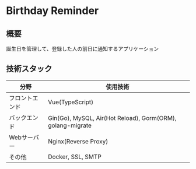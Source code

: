 # Birthday Reminder

## 概要
誕生日を管理して、登録した人の前日に通知するアプリケーション

## 技術スタック
| 分野 | 使用技術 |
| ---- | ---- |
| フロントエンド | Vue(TypeScript) |
| バックエンド | Gin(Go), MySQL, Air(Hot Reload), Gorm(ORM), golang-migrate |
| Webサーバー | Nginx(Reverse Proxy) |
| その他 | Docker, SSL, SMTP |